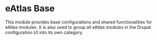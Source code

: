 # eAtlas Base

This module provides base configurations and shared functionalities for eAtlas modules. It is also used to group all
eAtlas modules in the Drupal configuration UI into its own category.
